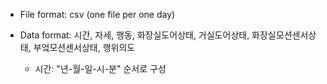 * File format: csv (one file per one day) 

* Data format: 시간, 자세, 행동, 화장실도어상태, 거실도어상태, 화장실모션센서상태, 부엌모션센서상태, 행위의도 

    - 시간: "년-월-일-시-분" 순서로 구성

